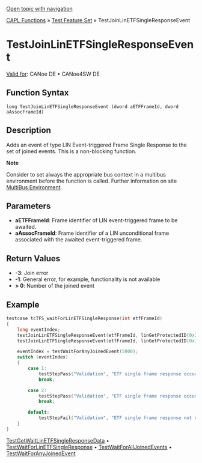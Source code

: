 [Open topic with navigation](../../../../../CANoeDEFamily.htm#Topics/CAPLFunctions/Test/Functions/CAPLfunctionTestJoinLinEtfSingleResponseEvent.md)

[CAPL Functions](../../CAPLfunctions.md) » [Test Feature Set](../CAPLfunctionsTFSOverview.md) » TestJoinLinETFSingleResponseEvent

# TestJoinLinETFSingleResponseEvent

[Valid for](../../../Shared/FeatureAvailability.md):  CANoe DE • CANoe4SW DE

## Function Syntax

```
long TestJoinLinETFSingleResponseEvent (dword aETFFrameId, dword aAssocFrameId)
```

## Description

Adds an event of type LIN Event-triggered Frame Single Response to the set of joined events. This is a non-blocking function.

**Note**

Consider to set always the appropriate bus context in a multibus environment before the function is called. Further information on site [MultiBus Environment](../../../Shared/CAPL/General/TestMultiBusEnvironment.md).

## Parameters

- **aETFFrameId**: Frame identifier of LIN event-triggered frame to be awaited.
- **aAssocFrameId**: Frame identifier of a LIN unconditional frame associated with the awaited event-triggered frame.

## Return Values

- **-3**: Join error
- **-1**: General error, for example, functionality is not available
- **> 0**: Number of the joined event

## Example

```c
testcase tcTFS_waitForLinETFSingleResponse(int etfFrameId)
{
    long eventIndex;
    testJoinLinETFSingleResponseEvent(etfFrameId, linGetProtectedID(0x36));
    testJoinLinETFSingleResponseEvent(etfFrameId, linGetProtectedID(0x34));

    eventIndex = testWaitForAnyJoinedEvent(5000);
    switch (eventIndex)
    {
        case 1:
            testStepPass("Validation", "ETF single frame response occurred. FrameId=0x36");
            break;

        case 2:
            testStepPass("Validation", "ETF single frame response occurred. FrameId=0x34");
            break;

        default:
            testStepFail("Validation", "ETF single frame response not occurred");
    }
}
```

[TestGetWaitLinETFSingleResponseData](CAPLfunctionTestGetWaitLinEtfSingleResponseData.md) • [TestWaitForLinETFSingleResponse](CAPLfunctionTestWaitForLinEtfSingleResponse.md) • [TestWaitForAllJoinedEvents](CAPLfunctionTestWaitForAllJoinedEvents.md) • [TestWaitForAnyJoinedEvent](CAPLfunctionTestWaitForAnyJoinedEvent.md)
